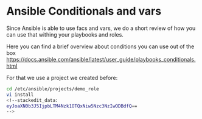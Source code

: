 # Ansible Conditionals and vars
Since Ansible is able to use facs and vars, we do a short review of how you can use that withing your playbooks and roles.

Here you can find a brief overview about conditions you can use out of the box
https://docs.ansible.com/ansible/latest/user_guide/playbooks_conditionals.html

For that we use a project we created before:
```bash
cd /etc/ansible/projects/demo_role
vi install
<!--stackedit_data:
eyJoaXN0b3J5IjpbLTM4Nzk1OTQxNiw5Nzc3NzIwODBdfQ==
-->